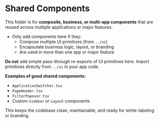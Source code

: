 # Shared Components

This folder is for **composite, business, or multi-app components** that are reused across multiple applications or major features.

- Only add components here if they:
  - Compose multiple UI primitives (from `../ui`)
  - Encapsulate business logic, layout, or branding
  - Are used in more than one app or major feature

**Do not** add simple pass-through re-exports of UI primitives here. Import primitives directly from `../ui` in your app code.

**Examples of good shared components:**
- `ApplicationSwitcher.tsx`
- `PageHeader.tsx`
- `FilterPopover.tsx`
- Custom `Sidebar` or `Layout` components

This keeps the codebase clean, maintainable, and ready for white-labeling or branding. 